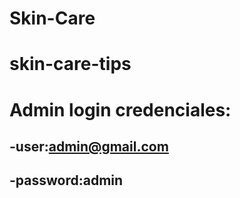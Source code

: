 ﻿# Skin-Care
# skin-care-tips
# Admin login credenciales:
## -user:admin@gmail.com
## -password:admin
